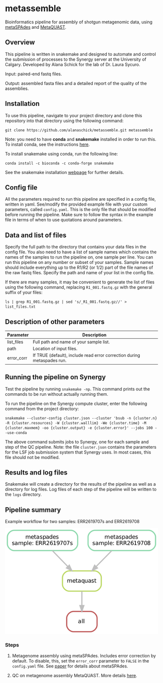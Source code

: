 # metassemble

Bioinformatics pipeline for assembly of shotgun metagenomic data, using [metaSPAdes](https://www.ncbi.nlm.nih.gov/pubmed/28298430) and [MetaQUAST](https://www.ncbi.nlm.nih.gov/pubmed/26614127).

## Overview

This pipeline is written in snakemake and designed to automate and control the submission of processes to the Synergy server at the University of Calgary. Developed by Alana Schick for the lab of Dr. Laura Sycuro. 

Input: paired-end fastq files.

Output: assembled fasta files and a detailed report of the quality of the assemblies.

## Installation

To use this pipeline, navigate to your project directory and clone this repository into that directory using the following command:

```
git clone https://github.com/alanaschick/metassemble.git metassemble
```

Note: you need to have **conda** and **snakemake** installed in order to run this. To install conda, see the instructions [here](https://github.com/ucvm/synergy/wiki). 

To install snakemake using conda, run the following line:

```
conda install -c bioconda -c conda-forge snakemake
```

See the snakemake installation [webpage](https://snakemake.readthedocs.io/en/stable/getting_started/installation.html) for further details.

## Config file

All the parameters required to run this pipeline are specified in a config file, written in yaml. See/modify the provided example file with your custom parameters, called `config.yaml`. This is the only file that should be modified before running the pipeline. Make sure to follow the syntax in the example file in terms of when to use quotations around parameters.

## Data and list of files

Specify the full path to the directory that contains your data files in the config file. You also need to have a list of sample names which contains the names of the samples to run the pipeline on, one sample per line. You can run this pipeline on any number or subset of your samples. Sample names should include everything up to the R1/R2 (or 1/2) part of the file names of the raw fastq files. Specify the path and name of your list in the config file.

If there are many samples, it may be convenient to generate the list of files using the following command, replacing `R1_001.fastq.gz` with the general suffix of your files:

```
ls | grep R1_001.fastq.gz | sed 's/_R1_001.fastq.gz//' > list_files.txt
```

## Description of other parameters
| Parameter | Description |
| -------------- | --------------- |
| list_files | Full path and name of your sample list. |
| path | Location of input files. |
| error_corr | If TRUE (default), include read error correction during metaspades run. |

## Running the pipeline on Synergy

Test the pipeline by running `snakemake -np`. This command prints out the commands to be run without actually running them. 

To run the pipeline on the Synergy compute cluster, enter the following command from the project directory:

```
snakemake --cluster-config cluster.json --cluster 'bsub -n {cluster.n} -R {cluster.resources} -W {cluster.walllim} -We {cluster.time} -M {cluster.maxmem} -oo {cluster.output} -e {cluster.error}' --jobs 100 --use-conda
```
The above command submits jobs to Synergy, one for each sample and step of the QC pipeline. Note: the file `cluster.json` contains the parameters for the LSF job submission system that Synergy uses. In most cases, this file should not be modified.

## Results and log files

Snakemake will create a directory for the results of the pipeline as well as a directory for log files. Log files of each step of the pipeline will be written to the `logs` directory.

## Pipeline summary

Example workflow for two samples: ERR2619707s and ERR2619708

![Rulegraph](./metassemble_files/metassemble_dag.png)

### Steps

1) Metagenome assembly using metaSPAdes. Includes error correction by default. To disable, this, set the `error_corr` parameter to `FALSE` in the `config.yaml` file. See [paper](https://genome.cshlp.org/content/27/5/824.short) for details about metaSPAdes.

2) QC on metagenome assembly MetaQUAST. More details [here](http://quast.sourceforge.net/metaquast).


